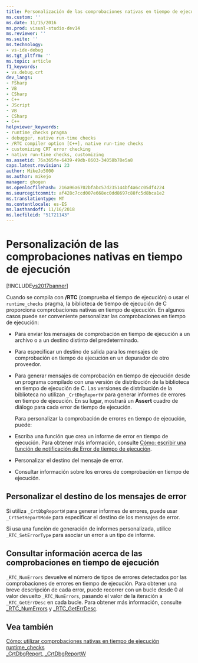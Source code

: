 ```yaml
---
title: Personalización de las comprobaciones nativas en tiempo de ejecución | Documentos de Microsoft
ms.custom: ''
ms.date: 11/15/2016
ms.prod: visual-studio-dev14
ms.reviewer: ''
ms.suite: ''
ms.technology:
- vs-ide-debug
ms.tgt_pltfrm: ''
ms.topic: article
f1_keywords:
- vs.debug.crt
dev_langs:
- FSharp
- VB
- CSharp
- C++
- JScript
- VB
- CSharp
- C++
helpviewer_keywords:
- runtime_checks pragma
- debugger, native run-time checks
- /RTC compiler option [C++], native run-time checks
- customizing CRT error checking
- native run-time checks, customizing
ms.assetid: 76a365fe-6439-49db-8603-34058b78e5a8
caps.latest.revision: 23
author: MikeJo5000
ms.author: mikejo
manager: ghogen
ms.openlocfilehash: 216a96a6702bfabc57d235144bf4a6cc05df4224
ms.sourcegitcommit: af428c7ccd007e668ec0dd8697c88fc5d8bca1e2
ms.translationtype: MT
ms.contentlocale: es-ES
ms.lasthandoff: 11/16/2018
ms.locfileid: "51721143"
---
```

# <a name="native-run-time-checks-customization"></a>Personalización de las comprobaciones nativas en tiempo de ejecución
[!INCLUDE[vs2017banner](../includes/vs2017banner.md)]

Cuando se compila con **/RTC** (comprueba el tiempo de ejecución) o usar el `runtime_checks` pragma, la biblioteca de tiempo de ejecución de C proporciona comprobaciones nativas en tiempo de ejecución. En algunos casos puede ser conveniente personalizar las comprobaciones en tiempo de ejecución:  
  
- Para enviar los mensajes de comprobación en tiempo de ejecución a un archivo o a un destino distinto del predeterminado.  
  
- Para especificar un destino de salida para los mensajes de comprobación en tiempo de ejecución en un depurador de otro proveedor.  
  
- Para generar mensajes de comprobación en tiempo de ejecución desde un programa compilado con una versión de distribución de la biblioteca en tiempo de ejecución de C. Las versiones de distribución de la biblioteca no utilizan `_CrtDbgReportW` para generar informes de errores en tiempo de ejecución. En su lugar, mostrará un **Assert** cuadro de diálogo para cada error de tiempo de ejecución.  
  
  Para personalizar la comprobación de errores en tiempo de ejecución, puede:  
  
- Escriba una función que crea un informe de error en tiempo de ejecución. Para obtener más información, consulte [Cómo: escribir una función de notificación de Error de tiempo de ejecución](../debugger/how-to-write-a-run-time-error-reporting-function.md).  
  
- Personalizar el destino del mensaje de error.  
  
- Consultar información sobre los errores de comprobación en tiempo de ejecución.  
  
## <a name="customize-the-error-message-destination"></a>Personalizar el destino de los mensajes de error  
 Si utiliza `_CrtDbgReportW` para generar informes de errores, puede usar `_CrtSetReportMode` para especificar el destino de los mensajes de error.  
  
 Si usa una función de generación de informes personalizada, utilice `_RTC_SetErrorType` para asociar un error a un tipo de informe.  
  
## <a name="query-for-information-about-run-time-checks"></a>Consultar información acerca de las comprobaciones en tiempo de ejecución  
 `_RTC_NumErrors` devuelve el número de tipos de errores detectados por las comprobaciones de errores en tiempo de ejecución. Para obtener una breve descripción de cada error, puede recorrer con un bucle desde 0 al valor devuelto `_RTC_NumErrors`, pasando el valor de la iteración a `_RTC_GetErrDesc` en cada bucle. Para obtener más información, consulte [_RTC_NumErrors](http://msdn.microsoft.com/library/7e82adae-38e2-4f8b-bc0b-37bda8109fd1) y [_RTC_GetErrDesc](http://msdn.microsoft.com/library/7994ec2b-5488-4fd4-806d-a166c9a9f927).  
  
## <a name="see-also"></a>Vea también  
 [Cómo: utilizar comprobaciones nativas en tiempo de ejecución](../debugger/how-to-use-native-run-time-checks.md)   
 [runtime_checks](http://msdn.microsoft.com/library/ae50b43f-f88d-47ad-a2db-3389e9e7df5b)   
 [_CrtDbgReport, _CrtDbgReportW](http://msdn.microsoft.com/library/6e581fb6-f7fb-4716-9432-f0145d639ecc)





